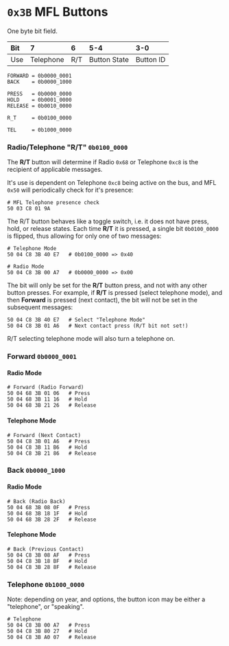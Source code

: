 # `0x3B` MFL Buttons

One byte bit field.

Bit|7|6|5-4|3-0
:---|:---|:---|:---|:---
Use|Telephone|R/T|Button State|Button ID

    FORWARD = 0b0000_0001
    BACK    = 0b0000_1000
    
    PRESS   = 0b0000_0000
    HOLD    = 0b0001_0000
    RELEASE = 0b0010_0000
    
    R_T     = 0b0100_0000
    
    TEL     = 0b1000_0000

### Radio/Telephone "R/T" `0b0100_0000`

The **R/T** button will determine if Radio `0x68` or Telephone `0xc8` is the recipient of applicable messages.

It's use is dependent on Telephone `0xc8` being active on the bus, and MFL `0x50` will periodically check for it's presence:

    # MFL Telephone presence check
    50 03 C8 01 9A

The R/T button behaves like a toggle switch, i.e. it does not have press, hold, or release states. Each time **R/T** it is pressed, a single bit `0b0100_0000` is flipped, thus allowing for only one of two messages:

    # Telephone Mode
    50 04 C8 3B 40 E7   # 0b0100_0000 => 0x40
    
    # Radio Mode
    50 04 C8 3B 00 A7   # 0b0000_0000 => 0x00
    
The bit will only be set for the **R/T** button press, and not with any other button presses. For example, if **R/T** is pressed (select telephone mode), and then **Forward** is pressed (next contact), the bit will not be set in the subsequent messages:
    
    
    50 04 C8 3B 40 E7   # Select "Telephone Mode"
    50 04 C8 3B 01 A6   # Next contact press (R/T bit not set!)

R/T selecting telephone mode will also turn a telephone on.

### Forward `0b0000_0001`

#### Radio Mode

    # Forward (Radio Forward)
    50 04 68 3B 01 06   # Press
    50 04 68 3B 11 16   # Hold
    50 04 68 3B 21 26   # Release

#### Telephone Mode
    
    # Forward (Next Contact)
    50 04 C8 3B 01 A6   # Press
    50 04 C8 3B 11 B6   # Hold
    50 04 C8 3B 21 86   # Release

### Back `0b0000_1000`

#### Radio Mode

    # Back (Radio Back)
    50 04 68 3B 08 0F   # Press
    50 04 68 3B 18 1F   # Hold
    50 04 68 3B 28 2F   # Release

#### Telephone Mode
    
    # Back (Previous Contact)
    50 04 C8 3B 08 AF   # Press
    50 04 C8 3B 18 BF   # Hold
    50 04 C8 3B 28 8F   # Release
    
### Telephone `0b1000_0000`

Note: depending on year, and options, the button icon may be either a "telephone", or "speaking".
    
    # Telephone
    50 04 C8 3B 00 A7   # Press
    50 04 C8 3B 80 27   # Hold
    50 04 C8 3B A0 07   # Release
